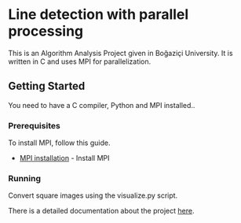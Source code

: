 # Line detection with parallel processing
This is an Algorithm Analysis Project given in Boğaziçi University. It is written in C and uses MPI for parallelization.


## Getting Started

You need to have a C compiler, Python and MPI installed..
### Prerequisites

To install MPI, follow this guide.

* [MPI installation](https://www.cmpe.boun.edu.tr/sites/default/files/mpi_install_tutorial.pdf) - Install MPI


### Running
Convert square images using the visualize.py script.

There is a detailed documentation about the project [here](https://github.com/harunzengin/line-detection-by-parallel-processing/blob/master/Programming%20Project%20Documentation.pdf).
